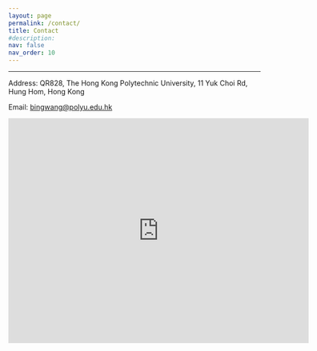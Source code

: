 ```yaml
---
layout: page
permalink: /contact/
title: Contact
#description: 
nav: false
nav_order: 10
---
```


---
Address: QR828, The Hong Kong Polytechnic University, 11 Yuk Choi Rd, Hung Hom, Hong Kong  

Email: bingwang@polyu.edu.hk
<br />
<iframe src="https://www.google.com/maps/embed?pb=!1m18!1m12!1m3!1d3691.2979633930895!2d114.17700177575405!3d22.304568242739837!2m3!1f0!2f0!3f0!3m2!1i1024!2i768!4f13.1!3m3!1m2!1s0x340400e809c71ff1%3A0xeb7151a34a54910d!2sThe%20Hong%20Kong%20Polytechnic%20University%20(PolyU)!5e0!3m2!1sen!2shk!4v1724995031326!5m2!1sen!2shk" width="600" height="450" style="border:0;" allowfullscreen="" loading="lazy" referrerpolicy="no-referrer-when-downgrade"></iframe>
